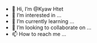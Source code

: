 - 👋 Hi, I’m @Kyaw Htet
- 👀 I’m interested in ...
- 🌱 I’m currently learning ...
- 💞️ I’m looking to collaborate on ...
- 📫 How to reach me ...

<!---
PmrKyaw/PmrKyaw is a ✨ special ✨ repository because its `README.md` (this file) appears on your GitHub profile.
You can click the Preview link to take a look at your changes.
--->
